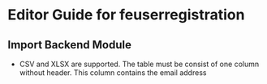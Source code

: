 # Editor Guide for feuserregistration
## Import Backend Module
- CSV and XLSX are supported. The table must be consist of one column without header. This column contains the email address
